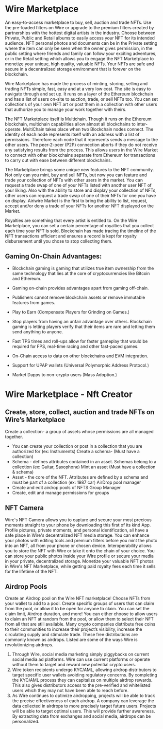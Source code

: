 # Wire Marketplace	
 
An easy-to-access marketplace to buy, sell, auction and trade NFTs. Use the pre-loaded filters on Wire or upgrade to the premium filters created by partnerships with the hottest digital artists in the industry. Choose between Private, Public and Retail albums to easily access your NFT for its intended audience. NFT personal photos and documents can be in the Private setting where the item can only be seen when the owner gives permission, in the public setting where friends and family can follow your exciting adventures, or in the Retail setting which allows you to engage the NFT Marketplace to monetize your unique, high quality, valuable NFTs. Your NFTs are safe and secure in a decentralized storage environment that is forever on the blockchain.

Wire Marketplace has made the process of minting, storing, selling and trading NFTs simple, fast, easy and at a very low cost. The site is easy to navigate through and set up. It runs on a layer of the Ethereum blockchain and has a list of users on-site to auction, trade, or sell NFTs too. You can set collections of your own NFT art or post them in a collection with other users that authorize you to manage your work together with theirs. 


The NFT Marketplace itself is Multichain. Though it runs on the Ethereum blockchain, multichain capabilities allow almost all blockchains to inter-operate. MultiChain takes place when two Blockchain nodes connect. The identity of each node represents itself with an address with a list of permissions. Therefore each node that it represents sends a message to the other users. The peer-2-peer (P2P) connection aborts if they do not receive any satisfying results from the process. This allows users in the Wire Market to connect with other blockchains separate from Ethereum for transactions to carry out with ease between different blockchains. 

The Marketplace brings some unique new features to the NFT community. Not only can you mint, buy and sell NFTs, but now you can feature and trade your collection of NFTs with other users in the market. You can request a trade swap of one of your NFTs listed with another user NFT of your liking. Also with the ability to store and display your collection of NFTs, other users can request a trade swap of one of their NFTs for one you have on display. Airiwire Market is the first to bring the ability to list, request, accept and/or deny a trade of your NFTs for another NFT displayed on the Market.

Royalties are something that every artist is entitled to. On the Wire Marketplace, you can set a certain percentage of royalties that you collect each time your NFT is sold. Blockchain has made tracing the timeline of the NFT transactions efficient and ensures a record is kept for royalty disbursement until you chose to stop collecting them. 

## Gaming On-Chain Advantages:

* Blockchain gaming is gaming that utilizes true item ownership from the same technology that lies at the core of cryptocurrencies like Bitcoin and Ethereum.

* Gaming on-chain provides advantages apart from gaming off-chain. 

* Publishers cannot remove blockchain assets or remove immutable features from games.

* Play to Earn (Compensate Players for Grinding on Games.)

* Stop players from having an unfair advantage over others.
Blockchain gaming is letting players verify that their items are rare and letting them send anything to anyone.

* Fast TPS times and roll-ups allow for faster gameplay that would be required for FPS, real-time racing and other fast-paced games.

* On-Chain access to data on other blockchains and EVM integration.

* Support for UPAP wallets (Universal Polymorphic Address Protocol.)
* Market Dapps to non-crypto users (Mass Adoption.)

# Wire Marketplace - Nft Creator

## Create, store, collect, auction and trade NFTs on Wire’s Marketplace
Create a collection- a group of assets whose permissions are all managed together. 
* You can create your collection or post in a collection that you are authorized for (ex: Instruments)
Create a schema- (Must have a collection)
* Schema - defines attributes contained in an asset. Schemas belong to a collection (ex: Guitar, Saxophone) 
Mint an asset (Must have a collection & schema)
* Asset - the core of the NFT. Attributes are defined by a schema and must be part of a collection (ex: 1987 car)
AirDrop pool manager
* Create and edit airdrop pools of NFTS
Group Manager
* Create, edit and manage permissions for groups
 
## NFT Camera
Wire's NFT Camera allows you to capture and secure your most precious moments straight to your phone by downloading this first of its kind App. Profile pictures, private moments, and personal identification, all have a safe place in Wire's decentralized NFT media storage. You can enhance your photos with editing tools and premium filters before you mint the photo into an NFT, all from your phone or chosen device. Interoperability allows you to store the NFT with Wire or take it onto the chain of your choice. You can store your public photos inside your Wire profile or secure your media in your private, decentralized storage. Monetize your valuable NFT photos in Wire's NFT Marketplace, while getting paid royalty fees each time it sells for the lifetime of the NFT.
## Airdrop Pools
Create an Airdrop pool on the Wire NFT marketplace! Choose NFTs from your wallet to add to a pool. Create specific groups of users that can claim from the pool, or allow it to be open for anyone to claim. You can set the claim limit, Airdrop duration, and more! You can either choose to allow users to claim an NFT at random from the pool, or allow them to select their NFT from all that are still available.
Many crypto companies distribute free coins to their communities to increase their project’s visibility, increase the circulating supply and stimulate trade. These free distributions are commonly known as airdrops. Listed are some of the ways Wire is revolutionizing airdrops.
1. Through Wire, social media marketing simply piggybacks on current social media ad platforms. Wire can use current platforms or operate without them to target and reward new potential crypto users.								
2. Wire token recipients undergo KYC/AML, allowing airdrop distributors to target specific user wallets avoiding regulatory concerns. By completing the KYC/AML process they can capitalize on multiple airdrop rewards. This also gives distributors access to the pre-verified and whitelisted users which they may not have been able to reach before.
3. As Wire continues to optimize airdropping, projects will be able to track the precise effectiveness of each airdrop. A company can leverage the data collected in airdrops to more precisely target future users. Projects will be able to target optimal users. This will provide further awareness. By extracting data from exchanges and social media, airdrops can be personalized.


